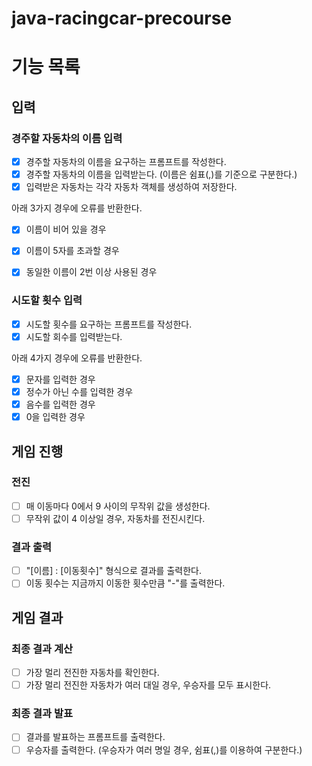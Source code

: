 # java-racingcar-precourse

# 기능 목록
## 입력
### 경주할 자동차의 이름 입력
- [x] 경주할 자동차의 이름을 요구하는 프롬프트를 작성한다.
- [x] 경주할 자동차의 이름을 입력받는다. (이름은 쉼표(,)를 기준으로 구분한다.)
- [x] 입력받은 자동차는 각각 자동차 객체를 생성하여 저장한다.

아래 3가지 경우에 오류를 반환한다.
- [x] 이름이 비어 있을 경우
- [x] 이름이 5자를 초과할 경우
- [x] 동일한 이름이 2번 이상 사용된 경우


### 시도할 횟수 입력
- [x] 시도할 횟수를 요구하는 프롬프트를 작성한다.
- [x] 시도할 회수를 입력받는다.

아래 4가지 경우에 오류를 반환한다.
- [x] 문자를 입력한 경우
- [x] 정수가 아닌 수를 입력한 경우
- [x] 음수를 입력한 경우
- [x] 0을 입력한 경우

## 게임 진행
### 전진
- [ ] 매 이동마다 0에서 9 사이의 무작위 값을 생성한다.
- [ ] 무작위 값이 4 이상일 경우, 자동차를 전진시킨다.

### 결과 출력
- [ ] "[이름] : [이동횟수]" 형식으로 결과를 출력한다.
- [ ] 이동 횟수는 지금까지 이동한 횟수만큼 "-"를 출력한다.

## 게임 결과
### 최종 결과 계산
- [ ] 가장 멀리 전진한 자동차를 확인한다.
- [ ] 가장 멀리 전진한 자동차가 여러 대일 경우, 우승자를 모두 표시한다.

### 최종 결과 발표
- [ ] 결과를 발표하는 프롬프트를 출력한다.
- [ ] 우승자를 출력한다. (우승자가 여러 명일 경우, 쉼표(,)를 이용하여 구분한다.)